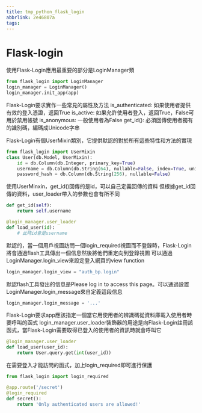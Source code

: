```yaml
---
title: tmp_python_flask_login
abbrlink: 2e46807a
tags:
---
```

Flask-login
===

使用Flask-Login應用最重要的部分是LoginManager類 

```python
from flask_login import LoginManager
login_manager = LoginManager()
login_manager.init_app(app)
```

Flask-Login要求實作一些常見的屬性及方法
is_authenticated: 如果使用者提供有效的登入憑證，返回True
is_active: 如果允許使用者登入，返回True，False可用於禁用帳號
is_anonymous: 一般使用者為False
get_id(): 必須回傳使用者獨有的識別碼，編碼成Unicode字串

Flask-Login有個UserMixin類別，它提供默認的對於所有這些特性和方法的實現
```python
from flask_login import UserMixin
class User(db.Model, UserMixin):
    id = db.Column(db.Integer, primary_key=True)
    username = db.Column(db.String(64), nullable=False, index=True, unique=True)
    password_hash = db.Column(db.String(256), nullable=False)
```

使用UserMinxin，get_id()回傳的是id，可以自己定義回傳的資料
但根據get_id回傳的資料，user_loader帶入的參數也會有所不同
```python
def get_id(self):
    return self.username

@login_manager.user_loader
def load_user(id):
    # 此時id會是username
```
默認的，當一個用戶視圖訪問一個login_required視圖而不登錄時，Flask-Login將會通過flash工具傳出一個信息然後將他們重定向到登錄視圖 可以通過LoginManager.login_view來設定登入網頁的view function 
```python
login_manager.login_view = "auth_bp.login"
```
默認flash工具發出的信息是Please log in to access this page。可以通過設置LoginManager.login_message來自定義這段信息 
```python
login_manager.login_message = '...'
```
Flask-Login要求app應該指定一個當它用使用者的辨識碼從資料庫載入使用者時要呼叫的函式
login_manager.user_loader裝飾器的用途是向Flask-Login註冊該函式，當Flask-Login需要取得已登入的使用者的資訊時就會呼叫它 
```python
@login_manager.user_loader
def load_user(user_id):
    return User.query.get(int(user_id))
```
在需要登入才能訪問的函式，加上login_required即可進行保護 
```python
from flask_login import login_required

@app.route('/secret')
@login_required
def secret():
    return 'Only authenticated users are allowed!'
```